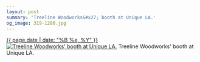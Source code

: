 ```yaml
---
layout: post
summary: 'Treeline Woodworks&#x27; booth at Unique LA.'
og_image: 319-1280.jpg
---
```


<p>
  <time><a href="/319">{{ page.date | date: "%B %e, %Y" }}</a></time>
  <a href="/319"><img src="{{ site.assets_url }}/319-640.jpg" srcset="{{ site.assets_url }}/319-1280.jpg 1280w, {{ site.assets_url }}/319-960.jpg 960w, {{ site.assets_url }}/319-640.jpg 640w, {{ site.assets_url }}/319-320.jpg 320w" sizes="(min-width: 700px) 50vw, calc(100vw - 2rem)" alt="Treeline Woodworks&#x27; booth at Unique LA." /></a>
  <span>Treeline Woodworks&#x27; booth at Unique LA.</span>
</p>
